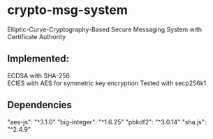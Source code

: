 # crypto-msg-system
Elliptic-Curve-Cryptography-Based Secure Messaging System with Certificate Authority

## Implemented:
ECDSA with SHA-256  
ECIES with AES for symmetric key encryption
Tested with secp256k1

## Dependencies
"aes-js": "^3.1.0"
"big-integer": "^1.6.25"
"pbkdf2": "^3.0.14"
"sha.js": "^2.4.9"
